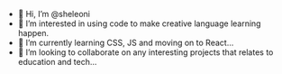 - 👋 Hi, I’m @sheleoni
- 👀 I’m interested in using code to make creative language learning happen.
- 🌱 I’m currently learning CSS, JS and moving on to React...
- 💞️ I’m looking to collaborate on any interesting projects that relates to education and tech...

<!---
sheleoni/sheleoni is a ✨ special ✨ repository because its `README.md` (this file) appears on your GitHub profile.
You can click the Preview link to take a look at your changes.
--->
